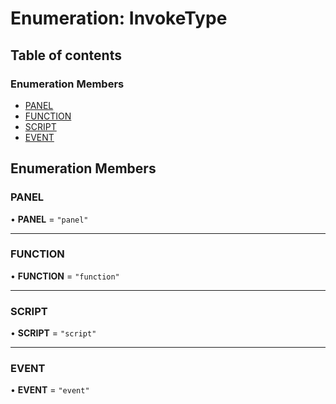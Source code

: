 # Enumeration: InvokeType

## Table of contents

### Enumeration Members

- [PANEL](InvokeType.md#panel)
- [FUNCTION](InvokeType.md#function)
- [SCRIPT](InvokeType.md#script)
- [EVENT](InvokeType.md#event)

## Enumeration Members

### PANEL

• **PANEL** = ``"panel"``

___

### FUNCTION

• **FUNCTION** = ``"function"``

___

### SCRIPT

• **SCRIPT** = ``"script"``

___

### EVENT

• **EVENT** = ``"event"``
